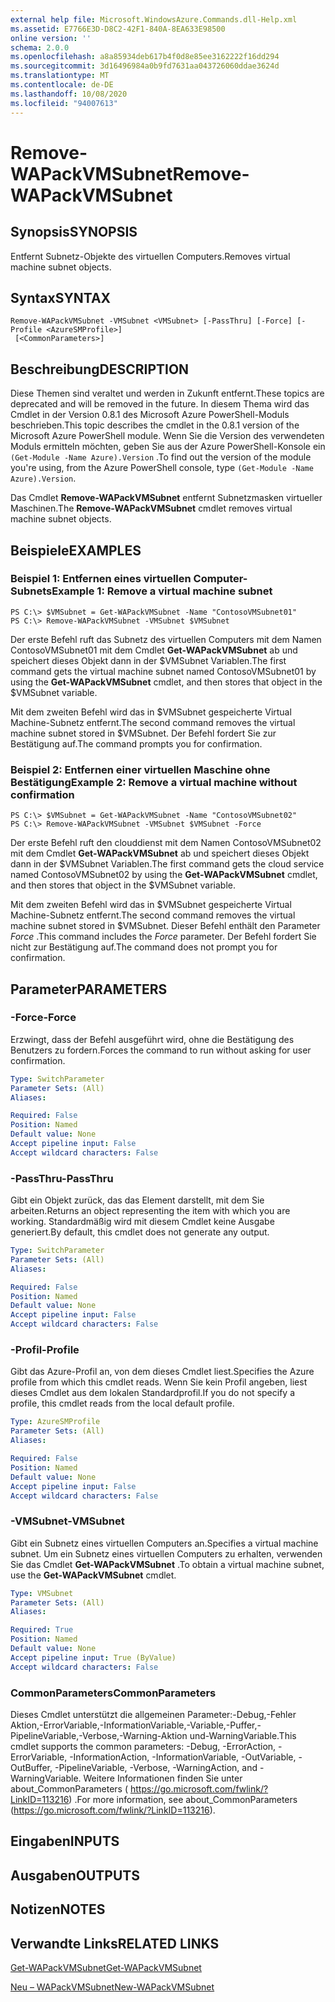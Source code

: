 ```yaml
---
external help file: Microsoft.WindowsAzure.Commands.dll-Help.xml
ms.assetid: E7766E3D-D8C2-42F1-840A-8EA633E98500
online version: ''
schema: 2.0.0
ms.openlocfilehash: a8a85934deb617b4f0d8e85ee3162222f16dd294
ms.sourcegitcommit: 3d16496984a0b9fd7631aa043726060ddae3624d
ms.translationtype: MT
ms.contentlocale: de-DE
ms.lasthandoff: 10/08/2020
ms.locfileid: "94007613"
---
```

# <span data-ttu-id="829e5-101">Remove-WAPackVMSubnet</span><span class="sxs-lookup"><span data-stu-id="829e5-101">Remove-WAPackVMSubnet</span></span>

## <span data-ttu-id="829e5-102">Synopsis</span><span class="sxs-lookup"><span data-stu-id="829e5-102">SYNOPSIS</span></span>
<span data-ttu-id="829e5-103">Entfernt Subnetz-Objekte des virtuellen Computers.</span><span class="sxs-lookup"><span data-stu-id="829e5-103">Removes virtual machine subnet objects.</span></span>

## <span data-ttu-id="829e5-104">Syntax</span><span class="sxs-lookup"><span data-stu-id="829e5-104">SYNTAX</span></span>

```
Remove-WAPackVMSubnet -VMSubnet <VMSubnet> [-PassThru] [-Force] [-Profile <AzureSMProfile>]
 [<CommonParameters>]
```

## <span data-ttu-id="829e5-105">Beschreibung</span><span class="sxs-lookup"><span data-stu-id="829e5-105">DESCRIPTION</span></span>
<span data-ttu-id="829e5-106">Diese Themen sind veraltet und werden in Zukunft entfernt.</span><span class="sxs-lookup"><span data-stu-id="829e5-106">These topics are deprecated and will be removed in the future.</span></span>
<span data-ttu-id="829e5-107">In diesem Thema wird das Cmdlet in der Version 0.8.1 des Microsoft Azure PowerShell-Moduls beschrieben.</span><span class="sxs-lookup"><span data-stu-id="829e5-107">This topic describes the cmdlet in the 0.8.1 version of the Microsoft Azure PowerShell module.</span></span>
<span data-ttu-id="829e5-108">Wenn Sie die Version des verwendeten Moduls ermitteln möchten, geben Sie aus der Azure PowerShell-Konsole ein `(Get-Module -Name Azure).Version` .</span><span class="sxs-lookup"><span data-stu-id="829e5-108">To find out the version of the module you're using, from the Azure PowerShell console, type `(Get-Module -Name Azure).Version`.</span></span>

<span data-ttu-id="829e5-109">Das Cmdlet **Remove-WAPackVMSubnet** entfernt Subnetzmasken virtueller Maschinen.</span><span class="sxs-lookup"><span data-stu-id="829e5-109">The **Remove-WAPackVMSubnet** cmdlet removes virtual machine subnet objects.</span></span>

## <span data-ttu-id="829e5-110">Beispiele</span><span class="sxs-lookup"><span data-stu-id="829e5-110">EXAMPLES</span></span>

### <span data-ttu-id="829e5-111">Beispiel 1: Entfernen eines virtuellen Computer-Subnets</span><span class="sxs-lookup"><span data-stu-id="829e5-111">Example 1: Remove a virtual machine subnet</span></span>
```
PS C:\> $VMSubnet = Get-WAPackVMSubnet -Name "ContosoVMSubnet01"
PS C:\> Remove-WAPackVMSubnet -VMSubnet $VMSubnet
```

<span data-ttu-id="829e5-112">Der erste Befehl ruft das Subnetz des virtuellen Computers mit dem Namen ContosoVMSubnet01 mit dem Cmdlet **Get-WAPackVMSubnet** ab und speichert dieses Objekt dann in der $VMSubnet Variablen.</span><span class="sxs-lookup"><span data-stu-id="829e5-112">The first command gets the virtual machine subnet named ContosoVMSubnet01 by using the **Get-WAPackVMSubnet** cmdlet, and then stores that object in the $VMSubnet variable.</span></span>

<span data-ttu-id="829e5-113">Mit dem zweiten Befehl wird das in $VMSubnet gespeicherte Virtual Machine-Subnetz entfernt.</span><span class="sxs-lookup"><span data-stu-id="829e5-113">The second command removes the virtual machine subnet stored in $VMSubnet.</span></span>
<span data-ttu-id="829e5-114">Der Befehl fordert Sie zur Bestätigung auf.</span><span class="sxs-lookup"><span data-stu-id="829e5-114">The command prompts you for confirmation.</span></span>

### <span data-ttu-id="829e5-115">Beispiel 2: Entfernen einer virtuellen Maschine ohne Bestätigung</span><span class="sxs-lookup"><span data-stu-id="829e5-115">Example 2: Remove a virtual machine without confirmation</span></span>
```
PS C:\> $VMSubnet = Get-WAPackVMSubnet -Name "ContosoVMSubnet02"
PS C:\> Remove-WAPackVMSubnet -VMSubnet $VMSubnet -Force
```

<span data-ttu-id="829e5-116">Der erste Befehl ruft den clouddienst mit dem Namen ContosoVMSubnet02 mit dem Cmdlet **Get-WAPackVMSubnet** ab und speichert dieses Objekt dann in der $VMSubnet Variablen.</span><span class="sxs-lookup"><span data-stu-id="829e5-116">The first command gets the cloud service named ContosoVMSubnet02 by using the **Get-WAPackVMSubnet** cmdlet, and then stores that object in the $VMSubnet variable.</span></span>

<span data-ttu-id="829e5-117">Mit dem zweiten Befehl wird das in $VMSubnet gespeicherte Virtual Machine-Subnetz entfernt.</span><span class="sxs-lookup"><span data-stu-id="829e5-117">The second command removes the virtual machine subnet stored in $VMSubnet.</span></span>
<span data-ttu-id="829e5-118">Dieser Befehl enthält den Parameter *Force* .</span><span class="sxs-lookup"><span data-stu-id="829e5-118">This command includes the *Force* parameter.</span></span>
<span data-ttu-id="829e5-119">Der Befehl fordert Sie nicht zur Bestätigung auf.</span><span class="sxs-lookup"><span data-stu-id="829e5-119">The command does not prompt you for confirmation.</span></span>

## <span data-ttu-id="829e5-120">Parameter</span><span class="sxs-lookup"><span data-stu-id="829e5-120">PARAMETERS</span></span>

### <span data-ttu-id="829e5-121">-Force</span><span class="sxs-lookup"><span data-stu-id="829e5-121">-Force</span></span>
<span data-ttu-id="829e5-122">Erzwingt, dass der Befehl ausgeführt wird, ohne die Bestätigung des Benutzers zu fordern.</span><span class="sxs-lookup"><span data-stu-id="829e5-122">Forces the command to run without asking for user confirmation.</span></span>

```yaml
Type: SwitchParameter
Parameter Sets: (All)
Aliases:

Required: False
Position: Named
Default value: None
Accept pipeline input: False
Accept wildcard characters: False
```

### <span data-ttu-id="829e5-123">-PassThru</span><span class="sxs-lookup"><span data-stu-id="829e5-123">-PassThru</span></span>
<span data-ttu-id="829e5-124">Gibt ein Objekt zurück, das das Element darstellt, mit dem Sie arbeiten.</span><span class="sxs-lookup"><span data-stu-id="829e5-124">Returns an object representing the item with which you are working.</span></span>
<span data-ttu-id="829e5-125">Standardmäßig wird mit diesem Cmdlet keine Ausgabe generiert.</span><span class="sxs-lookup"><span data-stu-id="829e5-125">By default, this cmdlet does not generate any output.</span></span>

```yaml
Type: SwitchParameter
Parameter Sets: (All)
Aliases:

Required: False
Position: Named
Default value: None
Accept pipeline input: False
Accept wildcard characters: False
```

### <span data-ttu-id="829e5-126">-Profil</span><span class="sxs-lookup"><span data-stu-id="829e5-126">-Profile</span></span>
<span data-ttu-id="829e5-127">Gibt das Azure-Profil an, von dem dieses Cmdlet liest.</span><span class="sxs-lookup"><span data-stu-id="829e5-127">Specifies the Azure profile from which this cmdlet reads.</span></span>
<span data-ttu-id="829e5-128">Wenn Sie kein Profil angeben, liest dieses Cmdlet aus dem lokalen Standardprofil.</span><span class="sxs-lookup"><span data-stu-id="829e5-128">If you do not specify a profile, this cmdlet reads from the local default profile.</span></span>

```yaml
Type: AzureSMProfile
Parameter Sets: (All)
Aliases:

Required: False
Position: Named
Default value: None
Accept pipeline input: False
Accept wildcard characters: False
```

### <span data-ttu-id="829e5-129">-VMSubnet</span><span class="sxs-lookup"><span data-stu-id="829e5-129">-VMSubnet</span></span>
<span data-ttu-id="829e5-130">Gibt ein Subnetz eines virtuellen Computers an.</span><span class="sxs-lookup"><span data-stu-id="829e5-130">Specifies a virtual machine subnet.</span></span>
<span data-ttu-id="829e5-131">Um ein Subnetz eines virtuellen Computers zu erhalten, verwenden Sie das Cmdlet **Get-WAPackVMSubnet** .</span><span class="sxs-lookup"><span data-stu-id="829e5-131">To obtain a virtual machine subnet, use the **Get-WAPackVMSubnet** cmdlet.</span></span>

```yaml
Type: VMSubnet
Parameter Sets: (All)
Aliases:

Required: True
Position: Named
Default value: None
Accept pipeline input: True (ByValue)
Accept wildcard characters: False
```

### <span data-ttu-id="829e5-132">CommonParameters</span><span class="sxs-lookup"><span data-stu-id="829e5-132">CommonParameters</span></span>
<span data-ttu-id="829e5-133">Dieses Cmdlet unterstützt die allgemeinen Parameter:-Debug,-Fehler Aktion,-ErrorVariable,-InformationVariable,-Variable,-Puffer,-PipelineVariable,-Verbose,-Warning-Aktion und-WarningVariable.</span><span class="sxs-lookup"><span data-stu-id="829e5-133">This cmdlet supports the common parameters: -Debug, -ErrorAction, -ErrorVariable, -InformationAction, -InformationVariable, -OutVariable, -OutBuffer, -PipelineVariable, -Verbose, -WarningAction, and -WarningVariable.</span></span> <span data-ttu-id="829e5-134">Weitere Informationen finden Sie unter about_CommonParameters ( https://go.microsoft.com/fwlink/?LinkID=113216) .</span><span class="sxs-lookup"><span data-stu-id="829e5-134">For more information, see about_CommonParameters (https://go.microsoft.com/fwlink/?LinkID=113216).</span></span>

## <span data-ttu-id="829e5-135">Eingaben</span><span class="sxs-lookup"><span data-stu-id="829e5-135">INPUTS</span></span>

## <span data-ttu-id="829e5-136">Ausgaben</span><span class="sxs-lookup"><span data-stu-id="829e5-136">OUTPUTS</span></span>

## <span data-ttu-id="829e5-137">Notizen</span><span class="sxs-lookup"><span data-stu-id="829e5-137">NOTES</span></span>

## <span data-ttu-id="829e5-138">Verwandte Links</span><span class="sxs-lookup"><span data-stu-id="829e5-138">RELATED LINKS</span></span>

[<span data-ttu-id="829e5-139">Get-WAPackVMSubnet</span><span class="sxs-lookup"><span data-stu-id="829e5-139">Get-WAPackVMSubnet</span></span>](./Get-WAPackVMSubnet.md)

[<span data-ttu-id="829e5-140">Neu – WAPackVMSubnet</span><span class="sxs-lookup"><span data-stu-id="829e5-140">New-WAPackVMSubnet</span></span>](./New-WAPackVMSubnet.md)


